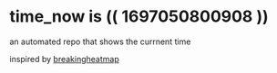 # time_now is (( 1697050800908 ))

an automated repo that shows the currnent time

inspired by [breakingheatmap](https://github.com/breakingheatmap/breakingheatmap)